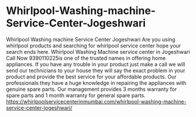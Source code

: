 # Whirlpool-Washing-machine-Service-Center-Jogeshwari
Whirlpool Washing machine Service Center Jogeshwari Are you using whirlpool products and searching for whirlpool service center hope your search ends here. Whirlpool Washing Machine service center in Jogeshwari Call Now 9390110225is one of the trusted names in offering home appliances. If you have any trouble in your product just make a call we will send our technicians to your house they will say the exact problem in your product and provide the best service for your affordable products. Our professionals they have a huge knowledge in repairing the appliances with genuine spare parts. Our management provides 3 months warranty for spare parts and 1 month warranty for general spare parts. https://whirlpoolservicecenterinmumbai.com/whirlpool-washing-machine-service-center-jogeshwari/
